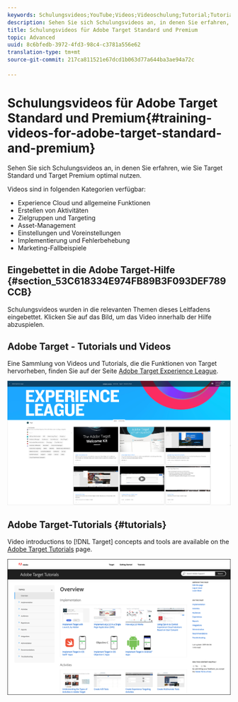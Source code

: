 ```yaml
---
keywords: Schulungsvideos;YouTube;Videos;Videoschulung;Tutorial;Tutorials;Video
description: Sehen Sie sich Schulungsvideos an, in denen Sie erfahren, wie Sie Target Standard und Target Premium optimal nutzen.
title: Schulungsvideos für Adobe Target Standard und Premium
topic: Advanced
uuid: 8c6bfedb-3972-4fd3-98c4-c3781a556e62
translation-type: tm+mt
source-git-commit: 217ca811521e67dcd1b063d77a644ba3ae94a72c

---
```



# Schulungsvideos für Adobe Target Standard und Premium{#training-videos-for-adobe-target-standard-and-premium}

Sehen Sie sich Schulungsvideos an, in denen Sie erfahren, wie Sie Target Standard und Target Premium optimal nutzen.

Videos sind in folgenden Kategorien verfügbar:

* Experience Cloud und allgemeine Funktionen
* Erstellen von Aktivitäten
* Zielgruppen und Targeting
* Asset-Management
* Einstellungen und Voreinstellungen
* Implementierung und Fehlerbehebung
* Marketing-Fallbeispiele

## Eingebettet in die Adobe Target-Hilfe  {#section_53C618334E974FB89B3F093DEF789CCB}

Schulungsvideos wurden in die relevanten Themen dieses Leitfadens eingebettet. Klicken Sie auf das Bild, um das Video innerhalb der Hilfe abzuspielen.

## Adobe Target - Tutorials und Videos

Eine Sammlung von Videos und Tutorials, die die Funktionen von Target hervorheben, finden Sie auf der Seite [Adobe Target Experience League](https://guided.adobe.com/#recommended/solutions/target).

![Videos zu Experience League](/help/c-intro/assets/experience-league.png)

## Adobe Target-Tutorials  {#tutorials}

Video introductions to [!DNL Target] concepts and tools are available on  the [Adobe Target Tutorials](https://docs.adobe.com/content/help/en/target-learn/tutorials/overview.html) page.

![Adobe Target-Tutorials](/help/c-intro/assets/adobe-target-tutorials-new.png)